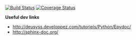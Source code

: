 [![Build Status](https://travis-ci.org/Capitains/MyCapytain.svg)](https://travis-ci.org/Capitains/MyCapytain)
[![Coverage Status](https://coveralls.io/repos/Capitains/MyCapytain/badge.svg?branch=master)](https://coveralls.io/r/Capitains/MyCapytain?branch=master)

**Useful dev links**

- http://deusyss.developpez.com/tutoriels/Python/Epydoc/
- http://sphinx-doc.org/